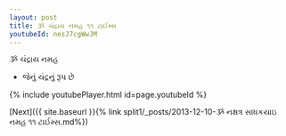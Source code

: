 ```yaml
---
layout: post
title: ૐ ચંદ્રાય નમહ ૧૧ ટાઈમ્સ
youtubeId: nesJ7cgWwJM
---
```

 
 
 ૐ ચંદ્રાય નમહ  
 
 -  જેનું ચંદ્રનું રૂપ છે 
 
  
 
  
 
 
 
 
 
 


{% include youtubePlayer.html id=page.youtubeId %}
 
[Next]({{ site.baseurl }}{% link  split1/_posts/2013-12-10-ૐ નક્ષત્ર સાધકયાઇ નમહ ૧૧ ટાઈમ્સ.md%})
 
